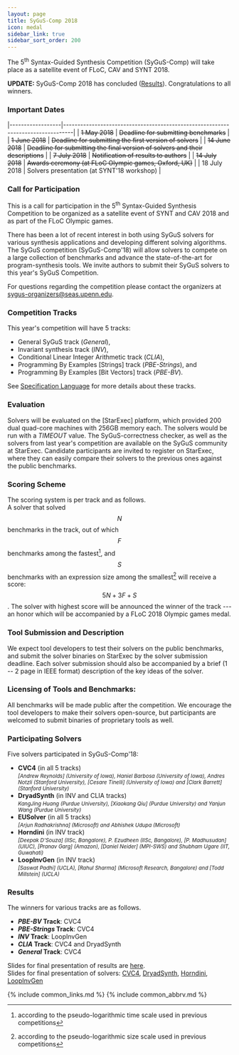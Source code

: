 ```yaml
---
layout: page
title: SyGuS-Comp 2018
icon: medal
sidebar_link: true
sidebar_sort_order: 200
---
```


The 5<sup>th</sup> Syntax-Guided Synthesis Competition (SyGuS-Comp)
will take place as a satellite event of FLoC, CAV and SYNT 2018.

**UPDATE:**
SyGuS-Comp 2018 has concluded ([Results](#results)).
Congratulations to all winners.


### Important Dates

|------------------|---------------------------------------------------------------------------------|
| ~~1 May 2018~~   | ~~Deadline for submitting benchmarks~~                                          |
| ~~1 June 2018~~  | ~~Deadline for submitting the first version of solvers~~                        |
| ~~14 June 2018~~ | ~~Deadline for submitting the final version of solvers and their descriptions~~ |
| ~~7 July 2018~~  | ~~Notification of results to authors~~                                          |
| ~~14 July 2018~~ | ~~Awards ceremony (at FLoC Olympic games, Oxford, UK)~~                         |
| 18 July 2018     | Solvers presentation (at SYNT'18 workshop)                                      |


### Call for Participation

This is a call for participation in the 5<sup>th</sup> Syntax-Guided Synthesis Competition
to be organized as a satellite event of SYNT and CAV 2018 and as part of the FLoC Olympic games.

There has been a lot of recent interest in both using SyGuS solvers for various synthesis applications
and developing different solving algorithms.
The SyGuS competition (SyGuS-Comp'18) will allow solvers to compete on a large collection of benchmarks
and advance the state-of-the-art for program-synthesis tools.
We invite authors to submit their SyGuS solvers to this year's SyGuS Competition.

For questions regarding the competition please contact the organizers at <sygus-organizers@seas.upenn.edu>.


### Competition Tracks

This year's competition will have 5 tracks:
<br>
- General SyGuS track (_General_),
- Invariant synthesis track (_INV_),
- Conditional Linear Integer Arithmetic track (_CLIA_),
- Programming By Examples [Strings] track (_PBE-Strings_), and
- Programming By Examples [Bit Vectors] track (_PBE-BV_).

See [Specification Language](/language.html) for more details about these tracks.


### Evaluation

Solvers will be evaluated on the [StarExec] platform,
which provided 200 dual quad-core machines with 256GB memory each.
The solvers would be run with a _TIMEOUT_ value.
The SyGuS-correctness checker, as well as the solvers from last year's competition
are available on the SyGuS community at StarExec.
Candidate participants are invited to register on StarExec,
where they can easily compare their solvers to the previous ones against the public benchmarks.


### Scoring Scheme

The scoring system is per track and as follows.
<br>
A solver that solved $$ N $$ benchmarks in the track, out of which $$ F $$ benchmarks among the fastest[^1], and
$$ S $$ benchmarks with an expression size among the smallest[^2] will receive a score: $$ 5 N + 3 F + S $$.
The solver with highest score will be announced the winner of the track ---
an honor which will be accompanied by a FLoC 2018 Olympic games medal.


### Tool Submission and Description

We expect tool developers to test their solvers on the public benchmarks,
and submit the solver binaries on StarExec by the solver submission deadline.
Each solver submission should also be accompanied by a brief (1 -- 2 page in IEEE format)
description of the key ideas of the solver.


### Licensing of Tools and Benchmarks:

All benchmarks will be made public after the competition.
We encourage the tool developers to make their solvers open-source,
but participants are welcomed to submit binaries of proprietary tools as well.


### Participating Solvers

Five solvers participated in SyGuS-Comp'18:
- **CVC4** (in all 5 tracks) <br>
  <small><em>
    [Andrew Reynolds] (University of Iowa), Haniel Barbosa (University of Iowa),
    Andres Notzli (Stanford University), [Cesare Tinelli] (University of Iowa)
    and [Clark Barrett] (Stanford University)
  </em></small>
- **DryadSynth** (in INV and CLIA tracks) <br>
  <small><em>
    KangJing Huang (Purdue University), [Xiaokang Qiu] (Purdue University)
    and Yanjun Wang (Purdue University)
  </em></small>
- **EUSolver** (in all 5 tracks) <br>
  <small><em>
    [Arjun Radhakrishna] (Microsoft) and Abhishek Udupa (Microsoft)
  </em></small>
- **Horndini** (in INV track) <br>
  <small><em>
    [Deepak D'Souza] (IISc, Bangalore), P. Ezudheen (IISc, Bangalore), [P. Madhusudan] (UIUC),
    [Pranav Garg] (Amazon), [Daniel Neider] (MPI-SWS) and Shubham Ugare (IIT, Guwahati)
  </em></small>
- **LoopInvGen** (in INV track) <br>
  <small><em>
    [Saswat Padhi] (UCLA), [Rahul Sharma] (Microsoft Research, Bangalore)
    and [Todd Millstein] (UCLA)
  </em></small>


### Results

The winners for various tracks are as follows.

- **_PBE-BV_ Track**: CVC4
- **_PBE-Strings_ Track**: CVC4
- **_INV_ Track**: LoopInvGen
- **_CLIA_ Track**: CVC4 and DryadSynth
- **_General_ Track**: CVC4

Slides for final presentation of results are [here](results-slides.pdf).
<br>
Slides for final presentation of solvers:
[CVC4](CVC4.pdf),
[DryadSynth](DryadSynth.pptx),
[Horndini](Horndini.pdf),
[LoopInvGen](LoopInvGen.pdf)

[^1]: according to the pseudo-logarithmic time scale used in previous competitions
[^2]: according to the pseudo-logarithmic size scale used in previous competitions

{% include common_links.md %}
{% include common_abbrv.md %}